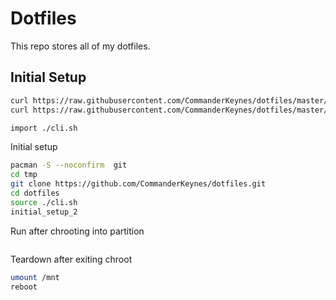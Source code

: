
# Dotfiles
This repo stores all of my dotfiles.

## Initial Setup

```bash
curl https://raw.githubusercontent.com/CommanderKeynes/dotfiles/master/readme.md
curl https://raw.githubusercontent.com/CommanderKeynes/dotfiles/master/cli.sh

import ./cli.sh
```

Initial setup
```bash
pacman -S --noconfirm  git
cd tmp
git clone https://github.com/CommanderKeynes/dotfiles.git
cd dotfiles
source ./cli.sh
initial_setup_2
```

Run after chrooting into partition
```bash

```

Teardown after exiting chroot
```bash
umount /mnt
reboot
```

